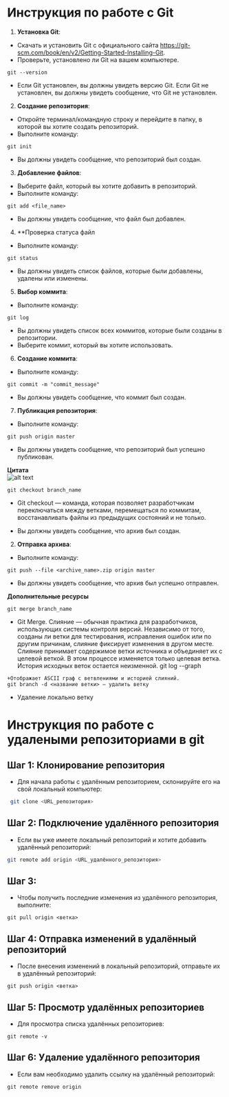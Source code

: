 # **Инструкция по работе с Git**

1. **Установка Git**:
* Скачать и установить Git с официального сайта <https://git-scm.com/book/en/v2/Getting-Started-Installing-Git>.
* Проверьте, установлено ли Git на вашем компьютере.
```
git --version
```
* Если Git установлен, вы должны увидеть версию Git. Если Git не установлен, вы должны увидеть сообщение, что Git не установлен.
2. **Создание репозитория**:
* Откройте терминал/командную строку и перейдите в папку, в которой вы хотите создать репозиторий.
* Выполните команду:
```
git init
```
* Вы должны увидеть сообщение, что репозиторий был создан.
3. **Добавление файлов**:
* Выберите файл, который вы хотите добавить в репозиторий.
* Выполните команду:
```
git add <file_name>
```
* Вы должны увидеть сообщение, что файл был добавлен.
4. **Проверка статуса файл
* Выполните команду:
```
git status
```
* Вы должны увидеть список файлов, которые были добавлены, удалены или изменены.
5. **Выбор коммита**:
* Выполните команду:
```
git log
```
* Вы должны увидеть список всех коммитов, которые были созданы в репозитории.
* Выберите коммит, который вы хотите использовать.
6. **Создание коммита**:
* Выполните команду:
```
git commit -m "commit_message"
```
* Вы должны увидеть сообщение, что коммит был создан.
7. **Публикация репозитория**:
* Выполните команду:
```
git push origin master
```
* Вы должны увидеть сообщение, что репозиторий был успешно публикован.

**Цитата**  
![alt text](/Test_git1/foto.png.jpg )

```
git checkout branch_name
```
+ Git checkout — команда, которая позволяет разработчикам переключаться между ветками, перемещаться по коммитам, восстанавливать файлы из предыдущих состояний и не только.
* Вы должны увидеть сообщение, что архив был создан.
2. **Отправка архива**:
* Выполните команду:
```
git push --file <archive_name>.zip origin master
```
* Вы должны увидеть сообщение, что архив был успешно отправлен.

**Дополнительные ресурсы**
```
git merge branch_name
```
+ Git Merge.
Слияние — обычная практика для разработчиков, использующих системы контроля версий. Независимо от того, созданы ли ветки для тестирования, исправления ошибок или по другим причинам, слияние фиксирует изменения в другом месте. Слияние принимает содержимое ветки источника и объединяет их с целевой веткой. В этом процессе изменяется только целевая ветка. История исходных веток остается неизменной.
git log --graph
```
+Отображает ASCII граф с ветвлениями и историей слияний.
git branch -d <название ветки> – удалить ветку
```
+ Удаление локально ветку  

# Инструкция по работе  с удалеными репозиториами в git
## Шаг 1: Клонирование репозитория

+ Для начала работы с удалённым репозиторием, склонируйте его на свой локальный компьютер:

```bash
 git clone <URL_репозитория>
 ```
## Шаг 2: Подключение удалённого репозитория
+ Если вы уже имеете локальный репозиторий и хотите добавить удалённый репозиторий:
```bash
git remote add origin <URL_удалённого_репозитория>
```

## Шаг 3:
+ Чтобы получить последние изменения из удалённого репозитория, выполните:
```
git pull origin <ветка>
```
## Шаг 4: Отправка изменений в удалённый репозиторий
+ После внесения изменений в локальный репозиторий, отправьте их в удалённый репозиторий:
```
git push origin <ветка>
```
## Шаг 5: Просмотр удалённых репозиториев
+ Для просмотра списка удалённых репозиториев:
``` 
git remote -v
```
## Шаг 6: Удаление удалённого репозитория
+ Если вам необходимо удалить ссылку на удалённый репозиторий:
```
git remote remove origin
```

